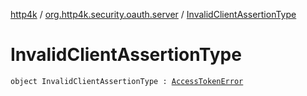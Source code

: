 [http4k](../index.md) / [org.http4k.security.oauth.server](index.md) / [InvalidClientAssertionType](./-invalid-client-assertion-type.md)

# InvalidClientAssertionType

`object InvalidClientAssertionType : `[`AccessTokenError`](-access-token-error.md)
